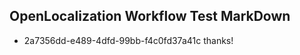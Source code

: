 ## OpenLocalization Workflow Test MarkDown
* 2a7356dd-e489-4dfd-99bb-f4c0fd37a41c thanks!

<!--HONumber=Jul16_HO5-->


